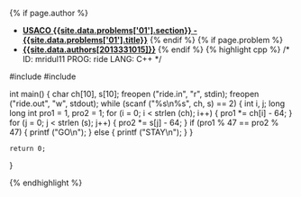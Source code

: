 <a name="2013331015.01"></a>

{% if page.author %}
- **[USACO {{site.data.problems['01'].section}} - {{site.data.problems['01'].title}}]({{site.baseurl}}/problem/01)**
{% endif %}
{% if page.problem %}
- **[{{site.data.authors[2013331015]}}]({{site.baseurl}}/author/2013331015)**
{% endif %}
{% highlight cpp %}
/*
ID: mridul11
PROG: ride
LANG: C++
*/

#include<cstdio>
#include<cstring>

int main() {
    char ch[10], s[10];
    freopen ("ride.in", "r", stdin);
    freopen ("ride.out", "w", stdout);
    while (scanf ("%s\n%s", ch, s) == 2) {
        int i, j;
        long long int pro1 = 1, pro2 = 1;
        for (i = 0; i < strlen (ch); i++) {
            pro1 *= ch[i] - 64;
        }
        for (j = 0; j < strlen (s); j++) {
            pro2 *= s[j] - 64;
        }
        if (pro1 % 47 == pro2 % 47) {
            printf ("GO\n");
        } else {
            printf ("STAY\n");
        }
    }

    return 0;
}


{% endhighlight %}